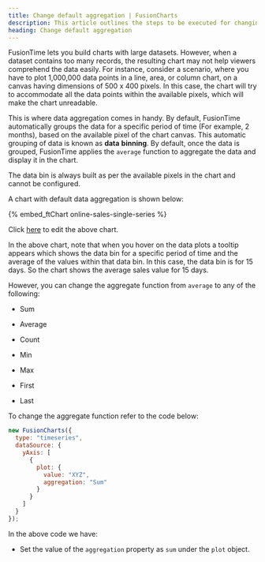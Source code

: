 ```yaml
---
title: Change default aggregation | FusionCharts
description: This article outlines the steps to be executed for changing the default aggregation.
heading: Change default aggregation
---
```


FusionTime lets you build charts with large datasets. However, when a dataset contains too many records, the resulting chart may not help viewers comprehend the data easily. For instance, consider a scenario, where you have to plot 1,000,000 data points in a line, area, or column chart, on a canvas having dimensions of 500 x 400 pixels. In this case, the chart will try to accommodate all the data points within the available pixels, which will make the chart unreadable.

This is where data aggregation comes in handy. By default, FusionTime automatically groups the data for a specific period of time (For example, 2 months), based on the available pixel of the chart canvas. This automatic grouping of data is known as **data** **binning**. By default, once the data is grouped, FusionTime applies the `average` function to aggregate the data and display it in the chart.

The data bin is always built as per the available pixels in the chart and cannot be configured.

A chart with default data aggregation is shown below:

{% embed_ftChart online-sales-single-series %}

Click [here](https://jsfiddle.net/fusioncharts/gtn85dyk/) to edit the above chart.

In the above chart, note that when you hover on the data plots a tooltip appears which shows the data bin for a specific period of time and the average of the values within that data bin. In this case, the data bin is for 15 days. So the chart shows the average sales value for 15 days.

However, you can change the aggregate function from `average` to any of the following:

- Sum

- Average

- Count

- Min

- Max

- First

- Last

To change the aggregate function refer to the code below:

```javascript
new FusionCharts({
  type: "timeseries",
  dataSource: {
    yAxis: [
      {
        plot: {
          value: "XYZ",
          aggregation: "Sum"
        }
      }
    ]
  }
});
```

In the above code we have:

- Set the value of the `aggregation` property as `sum` under the `plot` object.
